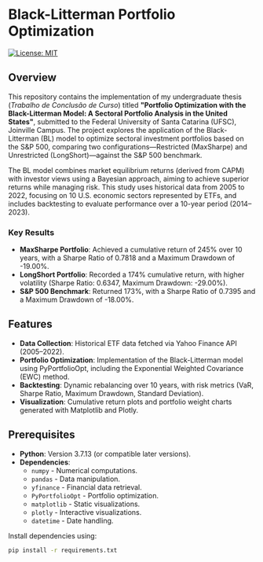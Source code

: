 # Black-Litterman Portfolio Optimization
[![License: MIT](https://img.shields.io/badge/License-MIT-yellow.svg)](https://opensource.org/licenses/MIT)

## Overview

This repository contains the implementation of my undergraduate thesis (*Trabalho de Conclusão de Curso*) titled **"Portfolio Optimization with the Black-Litterman Model: A Sectoral Portfolio Analysis in the United States"**, submitted to the Federal University of Santa Catarina (UFSC), Joinville Campus. The project explores the application of the Black-Litterman (BL) model to optimize sectoral investment portfolios based on the S&P 500, comparing two configurations—Restricted (MaxSharpe) and Unrestricted (LongShort)—against the S&P 500 benchmark.

The BL model combines market equilibrium returns (derived from CAPM) with investor views using a Bayesian approach, aiming to achieve superior returns while managing risk. This study uses historical data from 2005 to 2022, focusing on 10 U.S. economic sectors represented by ETFs, and includes backtesting to evaluate performance over a 10-year period (2014–2023).

### Key Results
- **MaxSharpe Portfolio**: Achieved a cumulative return of 245% over 10 years, with a Sharpe Ratio of 0.7818 and a Maximum Drawdown of -19.00%.
- **LongShort Portfolio**: Recorded a 174% cumulative return, with higher volatility (Sharpe Ratio: 0.6347, Maximum Drawdown: -29.00%).
- **S&P 500 Benchmark**: Returned 173%, with a Sharpe Ratio of 0.7395 and a Maximum Drawdown of -18.00%.

## Features

- **Data Collection**: Historical ETF data fetched via Yahoo Finance API (2005–2022).
- **Portfolio Optimization**: Implementation of the Black-Litterman model using PyPortfolioOpt, including the Exponential Weighted Covariance (EWC) method.
- **Backtesting**: Dynamic rebalancing over 10 years, with risk metrics (VaR, Sharpe Ratio, Maximum Drawdown, Standard Deviation).
- **Visualization**: Cumulative return plots and portfolio weight charts generated with Matplotlib and Plotly.

## Prerequisites

- **Python**: Version 3.7.13 (or compatible later versions).
- **Dependencies**:
  - `numpy` - Numerical computations.
  - `pandas` - Data manipulation.
  - `yfinance` - Financial data retrieval.
  - `PyPortfolioOpt` - Portfolio optimization.
  - `matplotlib` - Static visualizations.
  - `plotly` - Interactive visualizations.
  - `datetime` - Date handling.

Install dependencies using:
```bash
pip install -r requirements.txt

